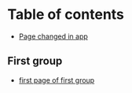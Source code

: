 # Table of contents

* [Page changed in app](README.md)

## First group

* [first page of first group](first-group/first-page-of-first-group.md)
